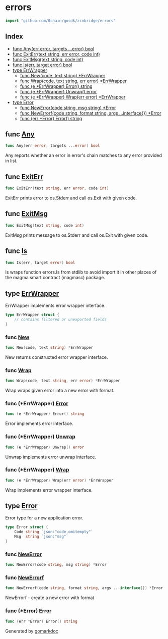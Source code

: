 <!-- Code generated by gomarkdoc. DO NOT EDIT -->

# errors

```go
import "github.com/0chain/gosdk/zcnbridge/errors"
```

## Index

- [func Any\(err error, targets ...error\) bool](<#Any>)
- [func ExitErr\(text string, err error, code int\)](<#ExitErr>)
- [func ExitMsg\(text string, code int\)](<#ExitMsg>)
- [func Is\(err, target error\) bool](<#Is>)
- [type ErrWrapper](<#ErrWrapper>)
  - [func New\(code, text string\) \*ErrWrapper](<#New>)
  - [func Wrap\(code, text string, err error\) \*ErrWrapper](<#Wrap>)
  - [func \(e \*ErrWrapper\) Error\(\) string](<#ErrWrapper.Error>)
  - [func \(e \*ErrWrapper\) Unwrap\(\) error](<#ErrWrapper.Unwrap>)
  - [func \(e \*ErrWrapper\) Wrap\(err error\) \*ErrWrapper](<#ErrWrapper.Wrap>)
- [type Error](<#Error>)
  - [func NewError\(code string, msg string\) \*Error](<#NewError>)
  - [func NewErrorf\(code string, format string, args ...interface\{\}\) \*Error](<#NewErrorf>)
  - [func \(err \*Error\) Error\(\) string](<#Error.Error>)


<a name="Any"></a>
## func [Any](<https://github.com/0chain/gosdk/blob/staging/zcnbridge/errors/errors.go#L47>)

```go
func Any(err error, targets ...error) bool
```

Any reports whether an error in error's chain matches to any error provided in list.

<a name="ExitErr"></a>
## func [ExitErr](<https://github.com/0chain/gosdk/blob/staging/zcnbridge/errors/errors.go#L58>)

```go
func ExitErr(text string, err error, code int)
```

ExitErr prints error to os.Stderr and call os.Exit with given code.

<a name="ExitMsg"></a>
## func [ExitMsg](<https://github.com/0chain/gosdk/blob/staging/zcnbridge/errors/errors.go#L65>)

```go
func ExitMsg(text string, code int)
```

ExitMsg prints message to os.Stderr and call os.Exit with given code.

<a name="Is"></a>
## func [Is](<https://github.com/0chain/gosdk/blob/staging/zcnbridge/errors/errors.go#L73>)

```go
func Is(err, target error) bool
```

Is wraps function errors.Is from stdlib to avoid import it in other places of the magma smart contract \(magmasc\) package.

<a name="ErrWrapper"></a>
## type [ErrWrapper](<https://github.com/0chain/gosdk/blob/staging/zcnbridge/errors/errors.go#L23-L27>)

ErrWrapper implements error wrapper interface.

```go
type ErrWrapper struct {
    // contains filtered or unexported fields
}
```

<a name="New"></a>
### func [New](<https://github.com/0chain/gosdk/blob/staging/zcnbridge/errors/errors.go#L78>)

```go
func New(code, text string) *ErrWrapper
```

New returns constructed error wrapper interface.

<a name="Wrap"></a>
### func [Wrap](<https://github.com/0chain/gosdk/blob/staging/zcnbridge/errors/errors.go#L83>)

```go
func Wrap(code, text string, err error) *ErrWrapper
```

Wrap wraps given error into a new error with format.

<a name="ErrWrapper.Error"></a>
### func \(\*ErrWrapper\) [Error](<https://github.com/0chain/gosdk/blob/staging/zcnbridge/errors/errors.go#L31>)

```go
func (e *ErrWrapper) Error() string
```

Error implements error interface.

<a name="ErrWrapper.Unwrap"></a>
### func \(\*ErrWrapper\) [Unwrap](<https://github.com/0chain/gosdk/blob/staging/zcnbridge/errors/errors.go#L36>)

```go
func (e *ErrWrapper) Unwrap() error
```

Unwrap implements error unwrap interface.

<a name="ErrWrapper.Wrap"></a>
### func \(\*ErrWrapper\) [Wrap](<https://github.com/0chain/gosdk/blob/staging/zcnbridge/errors/errors.go#L41>)

```go
func (e *ErrWrapper) Wrap(err error) *ErrWrapper
```

Wrap implements error wrapper interface.

<a name="Error"></a>
## type [Error](<https://github.com/0chain/gosdk/blob/staging/zcnbridge/errors/errors.go#L15-L18>)

Error type for a new application error.

```go
type Error struct {
    Code string `json:"code,omitempty"`
    Msg  string `json:"msg"`
}
```

<a name="NewError"></a>
### func [NewError](<https://github.com/0chain/gosdk/blob/staging/zcnbridge/errors/errors.go#L97>)

```go
func NewError(code string, msg string) *Error
```



<a name="NewErrorf"></a>
### func [NewErrorf](<https://github.com/0chain/gosdk/blob/staging/zcnbridge/errors/errors.go#L102>)

```go
func NewErrorf(code string, format string, args ...interface{}) *Error
```

NewErrorf \- create a new error with format

<a name="Error.Error"></a>
### func \(\*Error\) [Error](<https://github.com/0chain/gosdk/blob/staging/zcnbridge/errors/errors.go#L93>)

```go
func (err *Error) Error() string
```



Generated by [gomarkdoc](<https://github.com/princjef/gomarkdoc>)
